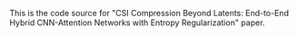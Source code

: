 This is the code source for "CSI Compression Beyond Latents: End-to-End
Hybrid CNN-Attention Networks with Entropy
Regularization" paper.
